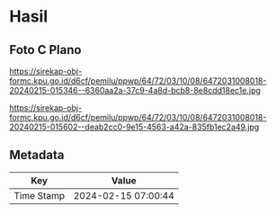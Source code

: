 # Hasil

## Foto C Plano

https://sirekap-obj-formc.kpu.go.id/d6cf/pemilu/ppwp/64/72/03/10/08/6472031008018-20240215-015346--6360aa2a-37c9-4a8d-bcb8-8e8cdd18ec1e.jpg

https://sirekap-obj-formc.kpu.go.id/d6cf/pemilu/ppwp/64/72/03/10/08/6472031008018-20240215-015602--deab2cc0-9e15-4563-a42a-835fb1ec2a49.jpg


## Metadata

| Key        | Value               |
| ---------- | ------------------- |
| Time Stamp | 2024-02-15 07:00:44 |



